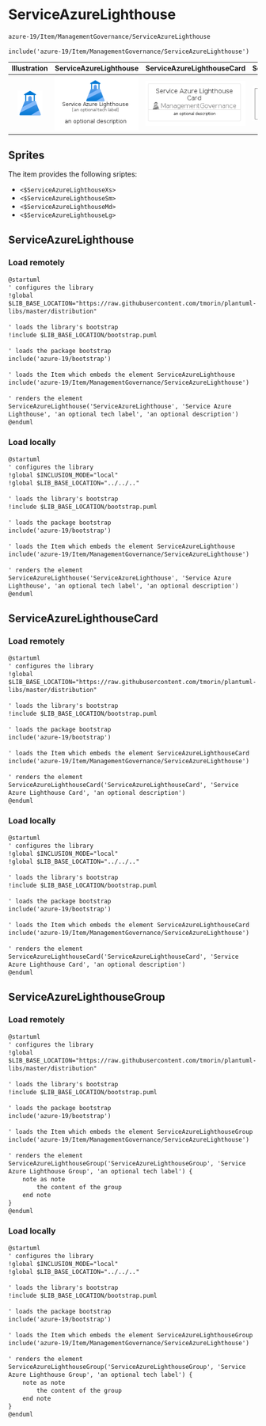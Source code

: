 # ServiceAzureLighthouse


```text
azure-19/Item/ManagementGovernance/ServiceAzureLighthouse
```

```text
include('azure-19/Item/ManagementGovernance/ServiceAzureLighthouse')
```



| Illustration | ServiceAzureLighthouse | ServiceAzureLighthouseCard | ServiceAzureLighthouseGroup |
| :---: | :---: | :---: | :---: |
| ![illustration for Illustration](../../../azure-19/Item/ManagementGovernance/ServiceAzureLighthouse.png) | ![illustration for ServiceAzureLighthouse](../../../azure-19/Item/ManagementGovernance/ServiceAzureLighthouse.Local.png) | ![illustration for ServiceAzureLighthouseCard](../../../azure-19/Item/ManagementGovernance/ServiceAzureLighthouseCard.Local.png) | ![illustration for ServiceAzureLighthouseGroup](../../../azure-19/Item/ManagementGovernance/ServiceAzureLighthouseGroup.Local.png) |



## Sprites
The item provides the following sriptes:

- `<$ServiceAzureLighthouseXs>`
- `<$ServiceAzureLighthouseSm>`
- `<$ServiceAzureLighthouseMd>`
- `<$ServiceAzureLighthouseLg>`





## ServiceAzureLighthouse

### Load remotely
```plantuml
@startuml
' configures the library
!global $LIB_BASE_LOCATION="https://raw.githubusercontent.com/tmorin/plantuml-libs/master/distribution"

' loads the library's bootstrap
!include $LIB_BASE_LOCATION/bootstrap.puml

' loads the package bootstrap
include('azure-19/bootstrap')

' loads the Item which embeds the element ServiceAzureLighthouse
include('azure-19/Item/ManagementGovernance/ServiceAzureLighthouse')

' renders the element
ServiceAzureLighthouse('ServiceAzureLighthouse', 'Service Azure Lighthouse', 'an optional tech label', 'an optional description')
@enduml
```

### Load locally
```plantuml
@startuml
' configures the library
!global $INCLUSION_MODE="local"
!global $LIB_BASE_LOCATION="../../.."

' loads the library's bootstrap
!include $LIB_BASE_LOCATION/bootstrap.puml

' loads the package bootstrap
include('azure-19/bootstrap')

' loads the Item which embeds the element ServiceAzureLighthouse
include('azure-19/Item/ManagementGovernance/ServiceAzureLighthouse')

' renders the element
ServiceAzureLighthouse('ServiceAzureLighthouse', 'Service Azure Lighthouse', 'an optional tech label', 'an optional description')
@enduml
```

## ServiceAzureLighthouseCard

### Load remotely
```plantuml
@startuml
' configures the library
!global $LIB_BASE_LOCATION="https://raw.githubusercontent.com/tmorin/plantuml-libs/master/distribution"

' loads the library's bootstrap
!include $LIB_BASE_LOCATION/bootstrap.puml

' loads the package bootstrap
include('azure-19/bootstrap')

' loads the Item which embeds the element ServiceAzureLighthouseCard
include('azure-19/Item/ManagementGovernance/ServiceAzureLighthouse')

' renders the element
ServiceAzureLighthouseCard('ServiceAzureLighthouseCard', 'Service Azure Lighthouse Card', 'an optional description')
@enduml
```

### Load locally
```plantuml
@startuml
' configures the library
!global $INCLUSION_MODE="local"
!global $LIB_BASE_LOCATION="../../.."

' loads the library's bootstrap
!include $LIB_BASE_LOCATION/bootstrap.puml

' loads the package bootstrap
include('azure-19/bootstrap')

' loads the Item which embeds the element ServiceAzureLighthouseCard
include('azure-19/Item/ManagementGovernance/ServiceAzureLighthouse')

' renders the element
ServiceAzureLighthouseCard('ServiceAzureLighthouseCard', 'Service Azure Lighthouse Card', 'an optional description')
@enduml
```

## ServiceAzureLighthouseGroup

### Load remotely
```plantuml
@startuml
' configures the library
!global $LIB_BASE_LOCATION="https://raw.githubusercontent.com/tmorin/plantuml-libs/master/distribution"

' loads the library's bootstrap
!include $LIB_BASE_LOCATION/bootstrap.puml

' loads the package bootstrap
include('azure-19/bootstrap')

' loads the Item which embeds the element ServiceAzureLighthouseGroup
include('azure-19/Item/ManagementGovernance/ServiceAzureLighthouse')

' renders the element
ServiceAzureLighthouseGroup('ServiceAzureLighthouseGroup', 'Service Azure Lighthouse Group', 'an optional tech label') {
    note as note
        the content of the group
    end note
}
@enduml
```

### Load locally
```plantuml
@startuml
' configures the library
!global $INCLUSION_MODE="local"
!global $LIB_BASE_LOCATION="../../.."

' loads the library's bootstrap
!include $LIB_BASE_LOCATION/bootstrap.puml

' loads the package bootstrap
include('azure-19/bootstrap')

' loads the Item which embeds the element ServiceAzureLighthouseGroup
include('azure-19/Item/ManagementGovernance/ServiceAzureLighthouse')

' renders the element
ServiceAzureLighthouseGroup('ServiceAzureLighthouseGroup', 'Service Azure Lighthouse Group', 'an optional tech label') {
    note as note
        the content of the group
    end note
}
@enduml
```

